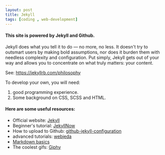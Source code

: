 ```yaml
---
layout: post
title: Jekyll
tags: [coding , web-development] 
---
```


#### This site is powered by Jekyll and Github.

Jekyll does what you tell it to do — no more, no less. It doesn't try to outsmart users by making bold assumptions, nor does it burden them with needless complexity and configuration. Put simply, Jekyll gets out of your way and allows you to concentrate on what truly matters: your content.

See: https://jekyllrb.com/philosophy

To develop your own, you will need:
1. good programming experience.
2. Some background on CSS, SCSS and HTML.

#### Here are some useful resources:

* Official website: [Jekyll](https://jekyllrb.com/)
* Beginner's tutorial: [JekyllNow](https://www.smashingmagazine.com/2014/08/build-blog-jekyll-github-pages/)
* How to upload to Github: [github-jekyll-configuration](https://help.github.com/en/articles/setting-up-your-github-pages-site-locally-with-jekyll#keeping-your-site-up-to-date-with-the-github-pages-gem)
* advanced tutorials: [webjeda](https://blog.webjeda.com/)
* [Markdown basics](https://github.com/adam-p/markdown-here/wiki/Markdown-Cheatsheet#code)
* The coolest gifs: [Giphy](https://giphy.com/search/icons-stickers)
